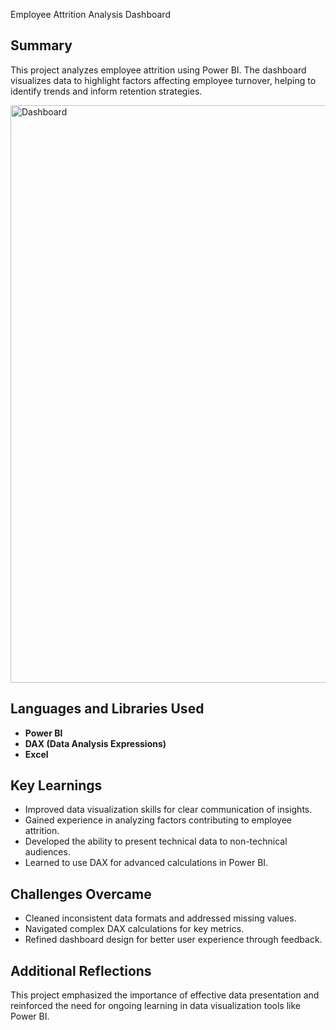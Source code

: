Employee Attrition Analysis Dashboard

## Summary
This project analyzes employee attrition using Power BI. The dashboard visualizes data to highlight factors affecting employee turnover, helping to identify trends and inform retention strategies.

<img width="924" alt="Dashboard" src="https://github.com/user-attachments/assets/1c737fc6-3717-4f8a-9172-7642f9750856">

## Languages and Libraries Used
- **Power BI**
- **DAX (Data Analysis Expressions)**
- **Excel**

## Key Learnings
- Improved data visualization skills for clear communication of insights.
- Gained experience in analyzing factors contributing to employee attrition.
- Developed the ability to present technical data to non-technical audiences.
- Learned to use DAX for advanced calculations in Power BI.

## Challenges Overcame
- Cleaned inconsistent data formats and addressed missing values.
- Navigated complex DAX calculations for key metrics.
- Refined dashboard design for better user experience through feedback.


## Additional Reflections
This project emphasized the importance of effective data presentation and reinforced the need for ongoing learning in data visualization tools like Power BI.
